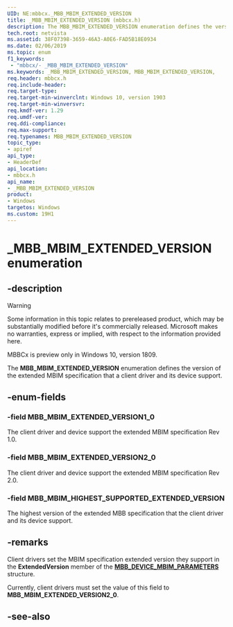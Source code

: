 ```yaml
---
UID: NE:mbbcx._MBB_MBIM_EXTENDED_VERSION
title: _MBB_MBIM_EXTENDED_VERSION (mbbcx.h)
description: The MBB_MBIM_EXTENDED_VERSION enumeration defines the version of the extended MBIM specification that a client driver and its device support. 
tech.root: netvista
ms.assetid: 38F07398-3659-46A3-A0E6-FAD5B18E0934
ms.date: 02/06/2019
ms.topic: enum
f1_keywords:
 - "mbbcx/-	_MBB_MBIM_EXTENDED_VERSION"
ms.keywords: _MBB_MBIM_EXTENDED_VERSION, MBB_MBIM_EXTENDED_VERSION, 
req.header: mbbcx.h
req.include-header:
req.target-type:
req.target-min-winverclnt: Windows 10, version 1903
req.target-min-winversvr:
req.kmdf-ver: 1.29
req.umdf-ver:
req.ddi-compliance:
req.max-support:
req.typenames: MBB_MBIM_EXTENDED_VERSION
topic_type: 
- apiref
api_type: 
- HeaderDef
api_location: 
- mbbcx.h
api_name: 
- _MBB_MBIM_EXTENDED_VERSION
product:
- Windows
targetos: Windows
ms.custom: 19H1
---
```


# _MBB_MBIM_EXTENDED_VERSION enumeration

## -description

> [!WARNING]
> Some information in this topic relates to prereleased product, which may be substantially modified before it's commercially released. Microsoft makes no warranties, express or implied, with respect to the information provided here.
> 
> MBBCx is preview only in Windows 10, version 1809.

The **MBB_MBIM_EXTENDED_VERSION** enumeration defines the version of the extended MBIM specification that a client driver and its device support. 

## -enum-fields

### -field MBB_MBIM_EXTENDED_VERSION1_0 

The client driver and device support the extended MBIM specification Rev 1.0.

### -field MBB_MBIM_EXTENDED_VERSION2_0

The client driver and device support the extended MBIM specification Rev 2.0.

### -field MBB_MBIM_HIGHEST_SUPPORTED_EXTENDED_VERSION

The highest version of the extended MBB specification that the client driver and its device support.

## -remarks

Client drivers set the MBIM specification extended version they support in the **ExtendedVersion** member of the [**MBB_DEVICE_MBIM_PARAMETERS**](ns-mbbcx-_mbb_device_mbim_parameters.md) structure. 

Currently, client drivers must set the value of this field to **MBB_MBIM_EXTENDED_VERSION2_0**.

## -see-also
